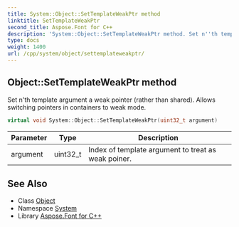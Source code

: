 ```yaml
---
title: System::Object::SetTemplateWeakPtr method
linktitle: SetTemplateWeakPtr
second_title: Aspose.Font for C++
description: 'System::Object::SetTemplateWeakPtr method. Set n''th template argument a weak pointer (rather than shared). Allows switching pointers in containers to weak mode in C++.'
type: docs
weight: 1400
url: /cpp/system/object/settemplateweakptr/
---
```

## Object::SetTemplateWeakPtr method


Set n'th template argument a weak pointer (rather than shared). Allows switching pointers in containers to weak mode.

```cpp
virtual void System::Object::SetTemplateWeakPtr(uint32_t argument)
```


| Parameter | Type | Description |
| --- | --- | --- |
| argument | uint32_t | Index of template argument to treat as weak poiner. |

## See Also

* Class [Object](../)
* Namespace [System](../../)
* Library [Aspose.Font for C++](../../../)
